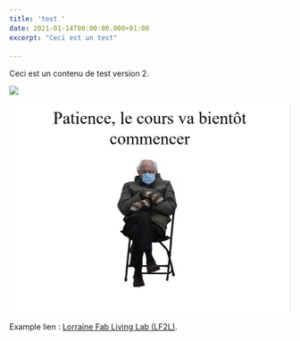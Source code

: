 ```yaml
---
title: 'test '
date: 2021-01-14T00:00:00.000+01:00
excerpt: "Ceci est un test"

---
```

Ceci est un contenu de test version 2.


![](http://www.univ-lorraine.fr/sites/www.univ-lorraine.fr/files/node_files/publics/users/martin38/2013/10/logo_ul.jpg)

![](/uploads/img_4706.jpg)


Example lien : [Lorraine Fab Living Lab (LF2L)](http://lf2l.fr/).


